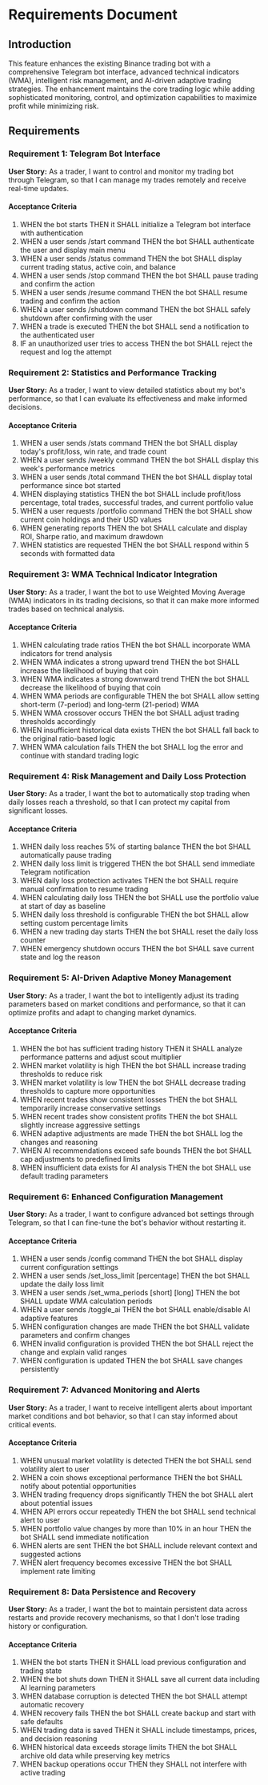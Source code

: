 # Requirements Document

## Introduction

This feature enhances the existing Binance trading bot with a comprehensive Telegram bot interface, advanced technical indicators (WMA), intelligent risk management, and AI-driven adaptive trading strategies. The enhancement maintains the core trading logic while adding sophisticated monitoring, control, and optimization capabilities to maximize profit while minimizing risk.

## Requirements

### Requirement 1: Telegram Bot Interface

**User Story:** As a trader, I want to control and monitor my trading bot through Telegram, so that I can manage my trades remotely and receive real-time updates.

#### Acceptance Criteria

1. WHEN the bot starts THEN it SHALL initialize a Telegram bot interface with authentication
2. WHEN a user sends /start command THEN the bot SHALL authenticate the user and display main menu
3. WHEN a user sends /status command THEN the bot SHALL display current trading status, active coin, and balance
4. WHEN a user sends /stop command THEN the bot SHALL pause trading and confirm the action
5. WHEN a user sends /resume command THEN the bot SHALL resume trading and confirm the action
6. WHEN a user sends /shutdown command THEN the bot SHALL safely shutdown after confirming with the user
7. WHEN a trade is executed THEN the bot SHALL send a notification to the authenticated user
8. IF an unauthorized user tries to access THEN the bot SHALL reject the request and log the attempt

### Requirement 2: Statistics and Performance Tracking

**User Story:** As a trader, I want to view detailed statistics about my bot's performance, so that I can evaluate its effectiveness and make informed decisions.

#### Acceptance Criteria

1. WHEN a user sends /stats command THEN the bot SHALL display today's profit/loss, win rate, and trade count
2. WHEN a user sends /weekly command THEN the bot SHALL display this week's performance metrics
3. WHEN a user sends /total command THEN the bot SHALL display total performance since bot started
4. WHEN displaying statistics THEN the bot SHALL include profit/loss percentage, total trades, successful trades, and current portfolio value
5. WHEN a user requests /portfolio command THEN the bot SHALL show current coin holdings and their USD values
6. WHEN generating reports THEN the bot SHALL calculate and display ROI, Sharpe ratio, and maximum drawdown
7. WHEN statistics are requested THEN the bot SHALL respond within 5 seconds with formatted data

### Requirement 3: WMA Technical Indicator Integration

**User Story:** As a trader, I want the bot to use Weighted Moving Average (WMA) indicators in its trading decisions, so that it can make more informed trades based on technical analysis.

#### Acceptance Criteria

1. WHEN calculating trade ratios THEN the bot SHALL incorporate WMA indicators for trend analysis
2. WHEN WMA indicates a strong upward trend THEN the bot SHALL increase the likelihood of buying that coin
3. WHEN WMA indicates a strong downward trend THEN the bot SHALL decrease the likelihood of buying that coin
4. WHEN WMA periods are configurable THEN the bot SHALL allow setting short-term (7-period) and long-term (21-period) WMA
5. WHEN WMA crossover occurs THEN the bot SHALL adjust trading thresholds accordingly
6. WHEN insufficient historical data exists THEN the bot SHALL fall back to the original ratio-based logic
7. WHEN WMA calculation fails THEN the bot SHALL log the error and continue with standard trading logic

### Requirement 4: Risk Management and Daily Loss Protection

**User Story:** As a trader, I want the bot to automatically stop trading when daily losses reach a threshold, so that I can protect my capital from significant losses.

#### Acceptance Criteria

1. WHEN daily loss reaches 5% of starting balance THEN the bot SHALL automatically pause trading
2. WHEN daily loss limit is triggered THEN the bot SHALL send immediate Telegram notification
3. WHEN daily loss protection activates THEN the bot SHALL require manual confirmation to resume trading
4. WHEN calculating daily loss THEN the bot SHALL use the portfolio value at start of day as baseline
5. WHEN daily loss threshold is configurable THEN the bot SHALL allow setting custom percentage limits
6. WHEN a new trading day starts THEN the bot SHALL reset the daily loss counter
7. WHEN emergency shutdown occurs THEN the bot SHALL save current state and log the reason

### Requirement 5: AI-Driven Adaptive Money Management

**User Story:** As a trader, I want the bot to intelligently adjust its trading parameters based on market conditions and performance, so that it can optimize profits and adapt to changing market dynamics.

#### Acceptance Criteria

1. WHEN the bot has sufficient trading history THEN it SHALL analyze performance patterns and adjust scout multiplier
2. WHEN market volatility is high THEN the bot SHALL increase trading thresholds to reduce risk
3. WHEN market volatility is low THEN the bot SHALL decrease trading thresholds to capture more opportunities
4. WHEN recent trades show consistent losses THEN the bot SHALL temporarily increase conservative settings
5. WHEN recent trades show consistent profits THEN the bot SHALL slightly increase aggressive settings
6. WHEN adaptive adjustments are made THEN the bot SHALL log the changes and reasoning
7. WHEN AI recommendations exceed safe bounds THEN the bot SHALL cap adjustments to predefined limits
8. WHEN insufficient data exists for AI analysis THEN the bot SHALL use default trading parameters

### Requirement 6: Enhanced Configuration Management

**User Story:** As a trader, I want to configure advanced bot settings through Telegram, so that I can fine-tune the bot's behavior without restarting it.

#### Acceptance Criteria

1. WHEN a user sends /config command THEN the bot SHALL display current configuration settings
2. WHEN a user sends /set_loss_limit [percentage] THEN the bot SHALL update the daily loss limit
3. WHEN a user sends /set_wma_periods [short] [long] THEN the bot SHALL update WMA calculation periods
4. WHEN a user sends /toggle_ai THEN the bot SHALL enable/disable AI adaptive features
5. WHEN configuration changes are made THEN the bot SHALL validate parameters and confirm changes
6. WHEN invalid configuration is provided THEN the bot SHALL reject the change and explain valid ranges
7. WHEN configuration is updated THEN the bot SHALL save changes persistently

### Requirement 7: Advanced Monitoring and Alerts

**User Story:** As a trader, I want to receive intelligent alerts about important market conditions and bot behavior, so that I can stay informed about critical events.

#### Acceptance Criteria

1. WHEN unusual market volatility is detected THEN the bot SHALL send volatility alert to user
2. WHEN a coin shows exceptional performance THEN the bot SHALL notify about potential opportunities
3. WHEN trading frequency drops significantly THEN the bot SHALL alert about potential issues
4. WHEN API errors occur repeatedly THEN the bot SHALL send technical alert to user
5. WHEN portfolio value changes by more than 10% in an hour THEN the bot SHALL send immediate notification
6. WHEN alerts are sent THEN the bot SHALL include relevant context and suggested actions
7. WHEN alert frequency becomes excessive THEN the bot SHALL implement rate limiting

### Requirement 8: Data Persistence and Recovery

**User Story:** As a trader, I want the bot to maintain persistent data across restarts and provide recovery mechanisms, so that I don't lose trading history or configuration.

#### Acceptance Criteria

1. WHEN the bot starts THEN it SHALL load previous configuration and trading state
2. WHEN the bot shuts down THEN it SHALL save all current data including AI learning parameters
3. WHEN database corruption is detected THEN the bot SHALL attempt automatic recovery
4. WHEN recovery fails THEN the bot SHALL create backup and start with safe defaults
5. WHEN trading data is saved THEN it SHALL include timestamps, prices, and decision reasoning
6. WHEN historical data exceeds storage limits THEN the bot SHALL archive old data while preserving key metrics
7. WHEN backup operations occur THEN they SHALL not interfere with active trading
